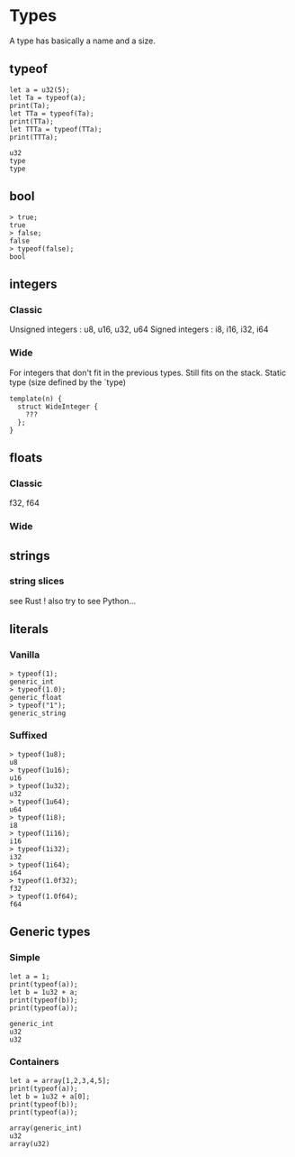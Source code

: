 # Types

A type has basically a name and a size.

## typeof

```
let a = u32(5);
let Ta = typeof(a);
print(Ta);
let TTa = typeof(Ta);
print(TTa);
let TTTa = typeof(TTa);
print(TTTa);
```

```
u32
type
type
```

## bool

```
> true;
true
> false;
false
> typeof(false);
bool
```

## integers

### Classic

Unsigned integers : u8, u16, u32, u64
Signed integers : i8, i16, i32, i64

### Wide

For integers that don't fit in the previous types.
Still fits on the stack.
Static type (size defined by the `type)

```
template(n) {
  struct WideInteger {
    ???
  };
}
```

## floats

### Classic

f32, f64

### Wide

## strings

### string slices

see Rust !
also try to see Python...

## literals

### Vanilla

```
> typeof(1);
generic_int
> typeof(1.0);
generic_float
> typeof("1");
generic_string
```

### Suffixed

```
> typeof(1u8);
u8
> typeof(1u16);
u16
> typeof(1u32);
u32
> typeof(1u64);
u64
> typeof(1i8);
i8
> typeof(1i16);
i16
> typeof(1i32);
i32
> typeof(1i64);
i64
> typeof(1.0f32);
f32
> typeof(1.0f64);
f64
```

## Generic types

### Simple

```
let a = 1;
print(typeof(a));
let b = 1u32 + a;
print(typeof(b));
print(typeof(a));
```

```
generic_int
u32
u32
```

### Containers

```
let a = array[1,2,3,4,5];
print(typeof(a));
let b = 1u32 + a[0];
print(typeof(b));
print(typeof(a));
```

```
array(generic_int)
u32
array(u32)
```
